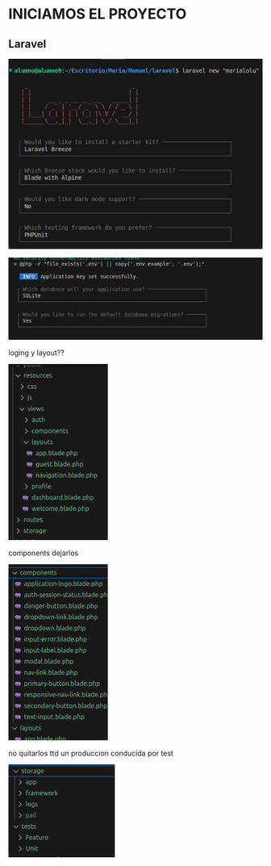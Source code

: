 # INICIAMOS EL PROYECTO
## Laravel
![alt text](image.png)

![alt text](image-1.png)



loging y layout??

![alt text](image-2.png)

components dejarlos

![alt text](image-3.png)


no quitarlos ttd un produccion conducida por test

![alt text](image-4.png)
